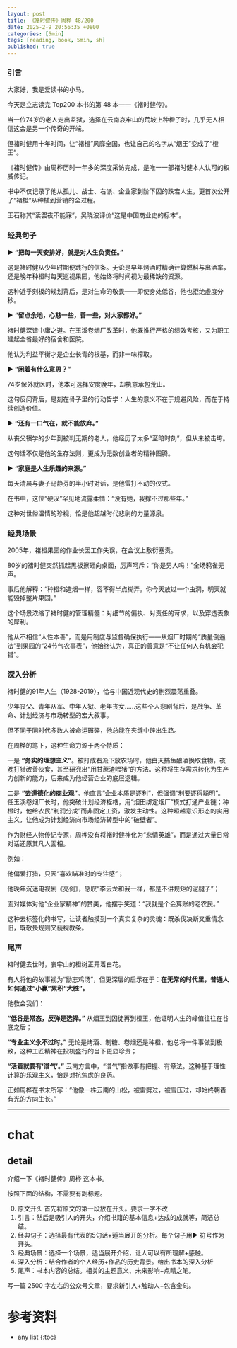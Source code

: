 ```yaml
---
layout: post
title: 《褚时健传》周桦 48/200
date: 2025-2-9 20:56:35 +0800
categories: [5min]
tags: [reading, book, 5min, sh]
published: true
---
```



### 引言  

大家好，我是爱读书的小马。

今天是立志读完 Top200 本书的第 48 本——《褚时健传》。

当一位74岁的老人走出监狱，选择在云南哀牢山的荒坡上种橙子时，几乎无人相信这会是另一个传奇的开端。

但褚时健用十年时间，让“褚橙”风靡全国，也让自己的名字从“烟王”变成了“橙王”。

《褚时健传》由周桦历时一年多的深度采访完成，是唯一一部褚时健本人认可的权威传记。

书中不仅记录了他从孤儿、战士、右派、企业家到阶下囚的跌宕人生，更首次公开了“褚橙”从种植到营销的全过程。

王石称其“读罢夜不能寐”，吴晓波评价“这是中国商业史的标本”。

### 经典句子 

▶ **“把每一天安排好，就是对人生负责任。”**  

这是褚时健从少年时期便践行的信条。无论是早年烤酒时精确计算燃料与出酒率，还是晚年种橙时每天巡视果园，他始终将时间视为最稀缺的资源。

这种近乎刻板的规划背后，是对生命的敬畏——即使身处低谷，他也拒绝虚度分秒。  

▶ **“留点余地，心慈一些，善一些，对大家都好。”**

褚时健深谙中庸之道。在玉溪卷烟厂改革时，他既推行严格的绩效考核，又为职工建起全省最好的宿舍和医院。

他认为利益平衡才是企业长青的根基，而非一味榨取。  

▶ **“闲着有什么意思？”**  

74岁保外就医时，他本可选择安度晚年，却执意承包荒山。

这句反问背后，是刻在骨子里的行动哲学：人生的意义不在于规避风险，而在于持续创造价值。  

▶ **“还有一口气在，就不能放弃。”**  

从丧父辍学的少年到被判无期的老人，他经历了太多“至暗时刻”，但从未被击垮。

这句话不仅是他的生存法则，更成为无数创业者的精神图腾。  

▶ **“家庭是人生乐趣的来源。”**  

每天清晨与妻子马静芬的半小时对话，是他雷打不动的仪式。

在书中，这位“硬汉”罕见地流露柔情：“没有她，我撑不过那些年。”

这种对世俗温情的珍视，恰是他超越时代悲剧的力量源泉。  

### 经典场景

2005年，褚橙果园的作业长因工作失误，在会议上敷衍塞责。

80岁的褚时健突然抓起黑板擦砸向桌面，厉声呵斥：“你是男人吗！”全场鸦雀无声。

事后他解释：“种橙和造烟一样，容不得半点糊弄。你今天放过一个虫洞，明天就能毁掉整片果园。”  

这个场景浓缩了褚时健的管理精髓：对细节的偏执、对责任的苛求，以及穿透表象的犀利。

他从不相信“人性本善”，而是用制度与监督确保执行——从烟厂时期的“质量倒逼法”到果园的“24节气农事表”，他始终认为，真正的善意是“不让任何人有机会犯错”。  

### 深入分析

褚时健的91年人生（1928-2019），恰与中国近现代史的剧烈震荡重叠。

少年丧父、青年从军、中年入狱、老年丧女……这些个人悲剧背后，是战争、革命、计划经济与市场转型的宏大叙事。

但不同于同时代多数人被命运碾碎，他总能在夹缝中辟出生路。  

在周桦的笔下，这种生命力源于两个特质：  

一是 **“务实的理想主义”**。被打成右派下放农场时，他白天捕鱼酿酒换取食物，夜晚打猎改善伙食，甚至研究出“用甘蔗渣喂猪”的方法。这种将生存需求转化为生产力创新的能力，后来成为他经营企业的底层逻辑。  

二是 **“去道德化的商业观”**。他直言“企业本质是逐利”，但强调“利要逐得聪明”。任玉溪卷烟厂长时，他突破计划经济桎梏，用“烟田绑定烟厂”模式打通产业链；种橙时，他给农民“利润分成”而非固定工资，激发主动性。这种超越意识形态的实用主义，让他成为计划经济向市场经济转型中的“破壁者”。  

作为财经人物传记专家，周桦没有将褚时健神化为“悲情英雄”，而是通过大量日常对话还原其凡人面相。

例如：  

他偏爱打猎，只因“喜欢瞄准时的专注感”；  

他晚年沉迷电视剧《亮剑》，感叹“李云龙和我一样，都是不讲规矩的泥腿子”；  

面对媒体对他“企业家精神”的赞美，他摆手笑道：“我就是个会算账的老农民。”  

这种去标签化的书写，让读者触摸到一个真实复杂的灵魂：既杀伐决断又重情念旧，既敬畏规则又藐视教条。  

### 尾声

褚时健去世时，哀牢山的橙树正开着白花。

有人将他的故事视为“励志鸡汤”，但更深层的启示在于：**在无常的时代里，普通人如何通过“小赢”累积“大胜”。**  

他教会我们：  

**“低谷是常态，反弹是选择。”** 从烟王到囚徒再到橙王，他证明人生的峰值往往在谷底之后；  

**“专业主义永不过时。”** 无论是烤酒、制糖、卷烟还是种橙，他总将一件事做到极致，这种工匠精神在投机盛行的当下更显珍贵；  

**“活着就要有‘谱气’。”** 云南方言中，“谱气”指做事有把握、有章法。这种基于理性计算的乐观主义，恰是对抗焦虑的良药。  

正如周桦在书末所写：“他像一株云南的山松，被雷劈过，被雪压过，却始终朝着有光的方向生长。”

------------------------------------------------------------------------

# chat

## detail

介绍一下《褚时健传》周桦 这本书。

按照下面的结构，不需要有副标题。

0. 原文开头 首先将原文的第一段放在开头。要求一字不改
1. 引言：然后是吸引人的开头，介绍书籍的基本信息+达成的成就等，简洁总结。
2. 经典句子：选择最有代表的5句话+适当展开的分析。每个句子用▶ 符号作为开头。
3. 经典场景：选择一个场景，适当展开介绍，让人可以有所理解+感触。
4. 深入分析：结合作者的个人经历+作品的历史背景。给出书本的深入分析
5. 尾声：书本内容的总结。相关的主题意义、未来影响+点睛之笔。

写一篇 2500 字左右的公众号文章，要求新引人+触动人+包含金句。


# 参考资料

* any list
{:toc}